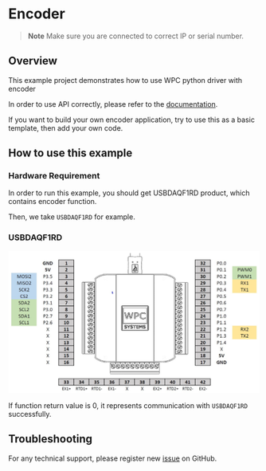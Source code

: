 # Encoder
> **Note**
> Make sure you are connected to correct IP or serial number.

## Overview

This example project demonstrates how to use WPC python driver with encoder

In order to use API correctly, please refer to the [documentation](https://wpc-systems-ltd.github.io/WPC_Python_driver_release/).

If you want to build your own encoder application, try to use this as a basic template, then add your own code.

## How to use this example

### Hardware Requirement

In order to run this example, you should get USBDAQF1RD product, which contains encoder function.

Then, we take `USBDAQF1RD` for example.

### USBDAQF1RD

<img src="https://github.com/WPC-Systems-Ltd/WPC_Python_driver_release/blob/main/Reference/Pinouts/pinout-USBDAQF1RD.JPG" alt="drawing" width="600"/>

If function return value is 0, it represents communication with `USBDAQF1RD` successfully.

## Troubleshooting

For any technical support, please register new [issue](https://github.com/WPC-Systems-Ltd/WPC_Python_driver_release/issues) on GitHub.
